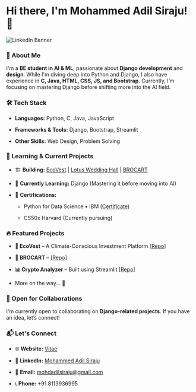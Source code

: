 Hi there, I'm Mohammed Adil Siraju! 👋
======================================
![LinkedIn Banner](https://github.com/user-attachments/assets/9ef604a6-f7e4-4034-89fa-ffd92d661607)


### 🚀 About Me

I'm a **BE student in AI & ML**, passionate about **Django development** and **design**. While I'm diving deep into Python and Django, I also have experience in **C, Java, HTML, CSS, JS, and Bootstrap**. Currently, I’m focusing on mastering Django before shifting more into the AI field.

### 🛠️ Tech Stack

*   **Languages:** Python, C, Java, JavaScript
    
*   **Frameworks & Tools:** Django, Bootstrap, Streamlit
    
*   **Other Skills:** Web Design, Problem Solving
    

### 🌱 Learning & Current Projects

*   🏗 **Building:** [EcoVest](https://github.com/adilsiraju/Ecovest) | [Lotus Wedding Hall](#) | [BROCART](https://github.com/adilsiraju/brocart)
    
*   🎯 **Currently Learning:** Django (Mastering it before moving into AI)
    
*   📜 **Certifications:**
    
    *   Python for Data Science • IBM ([Certificate](https://www.credly.com/badges/3ddec349-51e9-4746-9ca9-361f86abe275/linked_in_profile))
        
    *   CS50x Harvard (Currently pursuing)
        

### 🔥 Featured Projects

*   **🌿 EcoVest** – A Climate-Conscious Investment Platform \[[Repo](https://github.com/adilsiraju/Ecovest)\]

*   **🏪 BROCART** –  [[Repo](https://github.com/adilsiraju/brocart)\]
    
*   **📊 Crypto Analyzer** – Built using Streamlit \[[Repo](#)\]
    
*   More on the way... 🚧
    

### 🤝 Open for Collaborations

I'm currently open to collaborating on **Django-related projects**. If you have an idea, let’s connect!

### 📬 Let's Connect

*   🌐 **Website:** [Vitae](https://adilsiraju.github.io)
    
*   💼 **LinkedIn:** [Mohammed Adil Siraju](https://linkedin.com/in/mohammed-adil-siraju)
    
*   📧 **Email:** mohdadilsiraju@gmail.com
    
*   📞 **Phone:** +91 8113936995
